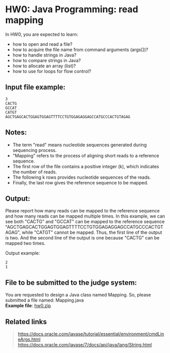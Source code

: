 # HW0: Java Programming: read mapping

In HW0, you are expected to learn:
* how to open and read a file?
* how to acquire the file name from command arguments (args[])?
* how to handle strings in Java?
* how to compare strings in Java?
* how to allocate an array (list)?
* how to use for loops for flow control?

## Input file example:
```
3
CACTG
GCCAT
CATGT
AGCTGAGCACTGGAGTGGAGTTTTCCTGTGGAGAGGAGCCATGCCCACTGTAGAG
```
## Notes:
* The term "read" means nucleotide sequences generated during sequencing process.
* "Mapping" refers to the process of aligning short reads to a reference sequence.
* The first row of the file contains a positive integer (k), which indicates the number of reads.
* The following k rows provides nucleotide sequences of the reads.
* Finally, the last row gives the reference sequence to be mapped.

## Output:

Please report how many reads can be mapped to the reference sequence and how many reads can be mapped multiple times. In this example, we can see both "CACTG" and "GCCAT" can be mapped to the reference sequence "AGCTGAGCACTGGAGTGGAGTTTTCCTGTGGAGAGGAGCCATGCCCACTGTAGAG", while "CATGT" cannot be mapped. Thus, the first line of the output is two. And the second line of the output is one because "CACTG" can be mapped two times.

Output example:
```
2
1
```
## File to be submitted to the judge system:
You are requested to design a Java class named Mapping. So, please submitted a file named: Mapping.java <br/>
**Example file**: [hw0.zip](https://github.com/andrewkgs/PDSA/blob/master/hw0/hw0.zip)

## Related links
> https://docs.oracle.com/javase/tutorial/essential/environment/cmdLineArgs.html<br/>
> https://docs.oracle.com/javase/7/docs/api/java/lang/String.html
